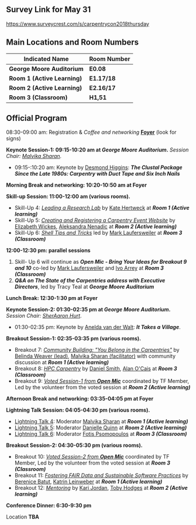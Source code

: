 ## Survey Link for May 31

https://www.surveycrest.com/s/carpentrycon2018thursday

## Main Locations and Room Numbers

Indicated Name|Room Number
--|--
**George Moore Auditorium**|**E0.08**
**Room 1 (Active Learning)**|**E1.17/18**
**Room 2 (Active Learning)**|**E2.16/17**
**Room 3 (Classroom)**|**H1,51**

## Official Program

08:30-09:00 am: Registration & _Coffee and networking_ **[Foyer](https://goo.gl/maps/xpnddSdsZ8n)** (look for signs)

**Keynote Session-1: 09:15-10:20 am at _George Moore Auditorium_.** *Session Chair: [Malvika Sharan](https://github.com/carpentries/carpentrycon/blob/master/ShortBio/SessionChairs/MalvikaSharan-Bio.md).*

- 09:15-:10:20 am: Keynote by [Desmond Higgins](https://github.com/carpentries/carpentrycon/blob/master/ShortBio/Speakers/DesmondHiggins-bio.md): **_The Clustal Package Since the Late 1980s: Carpentry with Duct Tape and Six Inch Nails_**

**Morning Break and networking: 10:20-10:50 am at Foyer**

**Skill-up Session: 11:00-12:00 am (various rooms).**

- Skill-Up 4: [_Leading a Research Lab_](https://github.com/carpentries/carpentrycon/tree/master/Sessions/2018-05-31/01-Skill-Up-4-Leading-A-Research-Lab) by [Kate Hertweck](https://github.com/carpentries/carpentrycon/blob/master/ShortBio/SessionChairs/KateHertweck-bio.md) at **_Room 1 (Active learning)_**
- Skill-Up 5: [_Creating and Registering a Carpentry Event Website_](https://github.com/carpentries/carpentrycon/tree/master/Sessions/2018-05-31/02-Skill-Up-5-Creating-And-Registering-A-Carpentry-Event-Website) by [Elizabeth Wickes](), [Aleksandra Nenadic]() at **_Room 2 (Active learning)_**
- Skill-Up 6: [_Shell Tips and Tricks_](https://github.com/carpentries/carpentrycon/tree/master/Sessions/2018-05-31/03-Skill-Up-6-Shell-Tips-And-Tricks) led by [Mark Laufersweiler](https://github.com/carpentries/carpentrycon/blob/master/ShortBio/TaskForce/MarkLaufersweiler-bio.md) at **_Room 3 (Classroom)_**

**12:00-12:30 pm: parallel sessions**

1. Skill- Up 6 will continue as ***Open Mic - Bring Your Ideas for Breakout 9 and 10*** co-led by [Mark Laufersweiler](https://github.com/carpentries/carpentrycon/blob/master/ShortBio/TaskForce/MarkLaufersweiler-bio.md) and [Ivo Arrey]() at **_Room 3 (Classroom)_**
2. **_Q&A on The State of the Carpentries address with Executive Directors_**, led by Tracy Teal at **_George Moore Auditorium_**

**Lunch Break: 12:30-1:30 pm at Foyer**

**Keynote Session-2: 01:30-02:35 pm at _George Moore Auditorium_.** *Session Chair: [SherAaron Hurt](https://github.com/carpentries/carpentrycon/blob/master/ShortBio/TaskForce/SherAaronHurt-bio.md)*.

- 01:30-02:35 pm: Keynote by [Anelda van der Walt](https://github.com/carpentries/carpentrycon/blob/master/ShortBio/Speakers/AneldavanderWalt-bio.md): ***It Takes a Village***.

**Breakout Session-1: 02:35-03:35 pm (various rooms).**

- Breakout 7: [_Community Building: "You Belong in the Carpentries"_](https://github.com/carpentries/carpentrycon/tree/master/Sessions/2018-05-31/04-Breakout-7-Community-Building)	by	[Belinda Weaver (lead)](https://github.com/carpentries/carpentrycon/blob/master/ShortBio/SessionChairs/BelindaWeaver-bio.md), [Malvika Sharan (facilitator)](https://github.com/carpentries/carpentrycon/blob/master/ShortBio/SessionChairs/MalvikaSharan-Bio.md) with community discussion at **_Room 1 (Active learning)_**
- Breakout 8: [_HPC Carpentry_](https://github.com/carpentries/carpentrycon/tree/master/Sessions/2018-05-31/05-Breakout-8-HPC-Carpentry) by [Daniel Smith](https://github.com/carpentries/carpentrycon/blob/master/ShortBio/SessionChairs/DanielSmith-bio.md), [Alan O'Cais](https://github.com/carpentries/carpentrycon/blob/master/ShortBio/SessionChairs/AlanOCais-bio.md) at **_Room 3 (Classroom)_**
- Breakout 9: [_Voted Session-1 from **Open Mic**_](https://github.com/carpentries/carpentrycon/tree/master/Sessions/2018-05-31/06-Breakout-9-Voted-Session-1) coordinated by TF Member, Led by the volunteer from the voted session at **_Room 2 (Active learning)_**

**Afternoon Break and networking: 03:35-04:05 pm at Foyer**

**Lightning Talk Session: 04:05-04:30 pm (various rooms).**

- [Lightning Talk 4](https://github.com/carpentries/carpentrycon/tree/master/Sessions/2018-05-31/07-Lightning-Talks-Session-4): Moderator [Malvika Sharan](https://github.com/carpentries/carpentrycon/blob/master/ShortBio/SessionChairs/MalvikaSharan-Bio.md) at **_Room 1 (Active learning)_**
- [Lightning Talk 5](https://github.com/carpentries/carpentrycon/tree/master/Sessions/2018-05-31/08-Lightning-Talks-Session-5): Moderator [Danielle Quinn](https://github.com/carpentries/carpentrycon/blob/master/ShortBio/TaskForce/DanielleQuinn-bio.md) at **_Room 2 (Active learning)_**
- [Lightning Talk 6](https://github.com/carpentries/carpentrycon/tree/master/Sessions/2018-05-31/09-Lightning-Talks-Session-6): Moderator [Fotis Psomopoulos](https://github.com/carpentries/carpentrycon/blob/master/ShortBio/SessionChairs/FotisPsomopoulos-bio.md) at **_Room 3 (Classroom)_**

**Breakout Session-2: 04:30-05:30 pm (various rooms).**

- Breakout 10: [_Voted Session-2 from **Open Mic**_](https://github.com/carpentries/carpentrycon/tree/master/Sessions/2018-05-31/10-Breakout-10-Voted-Session-2) coordinated by TF Member, Led by the volunteer from the voted session at **_Room 3 (Classroom)_**
- Breakout 11: [_Fostering FAIR Data and Sustainable Software Practices_](https://github.com/carpentries/carpentrycon/tree/master/Sessions/2018-05-31/11-Breakout-11-Fostering-FAIR-Data-And-Sustainable-Software-Practices) by [Berenice Batut](https://github.com/carpentries/carpentrycon/blob/master/ShortBio/SessionChairs/BereniceBatut-bio.md), [Katrin Leinweber](https://github.com/carpentries/carpentrycon/blob/master/ShortBio/SessionChairs/KatrinLeinweber-bio.md) at **_Room 1 (Active learning)_**
- Breakout 12: [_Mentoring_](https://github.com/carpentries/carpentrycon/tree/master/Sessions/2018-05-31/12-Breakout-12-Mentoring) by	[Kari Jordan](https://github.com/carpentries/carpentrycon/blob/master/ShortBio/SessionChairs/KariLJordan-bio.md), [Toby Hodges](https://github.com/carpentries/carpentrycon/blob/master/ShortBio/SessionChairs/TobyHodges-bio.md) at **_Room 2 (Active learning)_**

**Conference Dinner: 6:30-9:30 pm**

Location **TBA**
